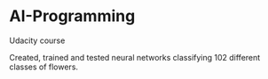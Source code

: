 # AI-Programming
Udacity course

Created, trained and tested neural networks classifying 102 different classes of flowers. 
